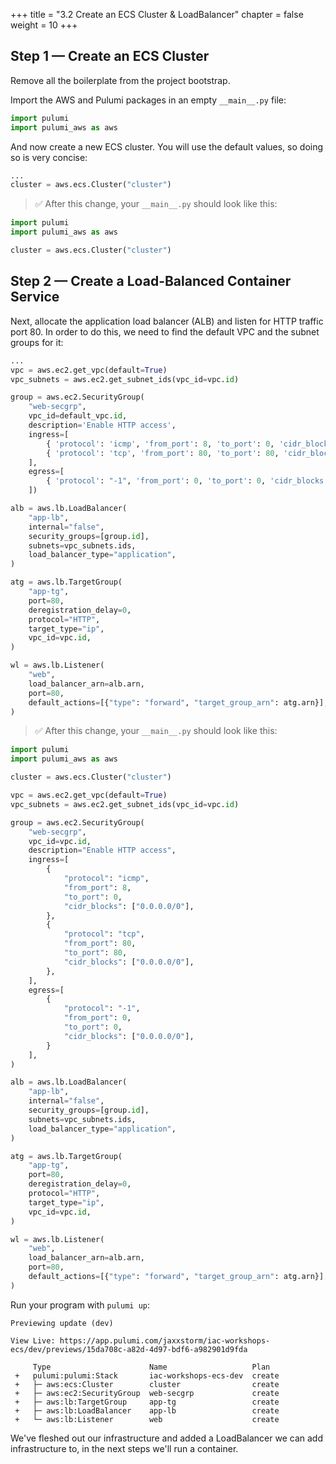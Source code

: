 +++
title = "3.2 Create an ECS Cluster & LoadBalancer"
chapter = false
weight = 10
+++

## Step 1 &mdash; Create an ECS Cluster

Remove all the boilerplate from the project bootstrap.

Import the AWS and Pulumi packages in an empty `__main__.py` file:

```python
import pulumi
import pulumi_aws as aws
```

And now create a new ECS cluster. You will use the default values, so doing so is very concise:

```python
...
cluster = aws.ecs.Cluster("cluster")
```

> :white_check_mark: After this change, your `__main__.py` should look like this:

```python
import pulumi
import pulumi_aws as aws

cluster = aws.ecs.Cluster("cluster")
```

## Step 2 &mdash; Create a Load-Balanced Container Service

Next, allocate the application load balancer (ALB) and listen for HTTP traffic port 80. In order to do this, we need to find the
default VPC and the subnet groups for it:

```python
...
vpc = aws.ec2.get_vpc(default=True)
vpc_subnets = aws.ec2.get_subnet_ids(vpc_id=vpc.id)

group = aws.ec2.SecurityGroup(
    "web-secgrp",
    vpc_id=default_vpc.id,
    description='Enable HTTP access',
    ingress=[
        { 'protocol': 'icmp', 'from_port': 8, 'to_port': 0, 'cidr_blocks': ['0.0.0.0/0'] },
        { 'protocol': 'tcp', 'from_port': 80, 'to_port': 80, 'cidr_blocks': ['0.0.0.0/0'] }
    ],
    egress=[
        { 'protocol': "-1", 'from_port': 0, 'to_port': 0, 'cidr_blocks': ['0.0.0.0/0'] }
    ])

alb = aws.lb.LoadBalancer(
    "app-lb",
    internal="false",
    security_groups=[group.id],
    subnets=vpc_subnets.ids,
    load_balancer_type="application",
)

atg = aws.lb.TargetGroup(
    "app-tg",
    port=80,
    deregistration_delay=0,
    protocol="HTTP",
    target_type="ip",
    vpc_id=vpc.id,
)

wl = aws.lb.Listener(
    "web",
    load_balancer_arn=alb.arn,
    port=80,
    default_actions=[{"type": "forward", "target_group_arn": atg.arn}],
)
```
> :white_check_mark: After this change, your `__main__.py` should look like this:

```python
import pulumi
import pulumi_aws as aws

cluster = aws.ecs.Cluster("cluster")

vpc = aws.ec2.get_vpc(default=True)
vpc_subnets = aws.ec2.get_subnet_ids(vpc_id=vpc.id)

group = aws.ec2.SecurityGroup(
    "web-secgrp",
    vpc_id=vpc.id,
    description="Enable HTTP access",
    ingress=[
        {
            "protocol": "icmp",
            "from_port": 8,
            "to_port": 0,
            "cidr_blocks": ["0.0.0.0/0"],
        },
        {
            "protocol": "tcp",
            "from_port": 80,
            "to_port": 80,
            "cidr_blocks": ["0.0.0.0/0"],
        },
    ],
    egress=[
        {
            "protocol": "-1",
            "from_port": 0,
            "to_port": 0,
            "cidr_blocks": ["0.0.0.0/0"],
        }
    ],
)

alb = aws.lb.LoadBalancer(
    "app-lb",
    internal="false",
    security_groups=[group.id],
    subnets=vpc_subnets.ids,
    load_balancer_type="application",
)

atg = aws.lb.TargetGroup(
    "app-tg",
    port=80,
    deregistration_delay=0,
    protocol="HTTP",
    target_type="ip",
    vpc_id=vpc.id,
)

wl = aws.lb.Listener(
    "web",
    load_balancer_arn=alb.arn,
    port=80,
    default_actions=[{"type": "forward", "target_group_arn": atg.arn}],
)
```

Run your program with `pulumi up`:

```
Previewing update (dev)

View Live: https://app.pulumi.com/jaxxstorm/iac-workshops-ecs/dev/previews/15da708c-a82d-4d97-bdf6-a982901d9fda

     Type                      Name                   Plan       
 +   pulumi:pulumi:Stack       iac-workshops-ecs-dev  create     
 +   ├─ aws:ecs:Cluster        cluster                create     
 +   ├─ aws:ec2:SecurityGroup  web-secgrp             create     
 +   ├─ aws:lb:TargetGroup     app-tg                 create     
 +   ├─ aws:lb:LoadBalancer    app-lb                 create     
 +   └─ aws:lb:Listener        web                    create     
```

We've fleshed out our infrastructure and added a LoadBalancer we can add infrastructure to, in the next steps we'll run a container.
